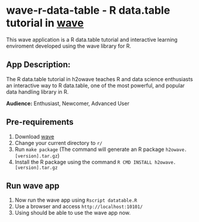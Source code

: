 # wave-r-data-table - R data.table tutorial in [wave](https://github.com/h2oai/wave)
This wave application is a R data.table tutorial and interactive learning enviroment developed using the wave library for R.


## App Description: 
The R data.table tutorial in h2owave teaches R and data science enthusiasts an interactive way to R data.table, one of the most powerful, and popular data handling library in R.  

**Audience:** Enthusiast, Newcomer, Advanced User

## Pre-requirements

1. Download [wave](https://github.com/h2oai/wave)
2. Change your current directory to `r/`
3. Run `make package` (The command will generate an R package `h2owave.[version].tar.gz`)
4. Install the R package using the command `R CMD INSTALL h2owave.[version].tar.gz`

## Run wave app

1. Now run the wave app using `Rscript datatable.R`
2. Use a browser and access `http://localhost:10101/`
3. Using should be able to use the wave app now. 

